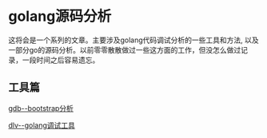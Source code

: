 # golang源码分析



这将会是一个系列的文章。主要涉及golang代码调试分析的一些工具和方法, 以及一部分go的源码分析。以前零零散散做过一些这方面的工作，但没怎么做过记录，一段时间之后容易遗忘。



## 工具篇

[gdb--bootstrap分析](https://github.com/fpagyu/notebook/blob/master/golang/gdb--bootstrap%E5%88%86%E6%9E%90.md)

[dlv--golang调试工具]()

